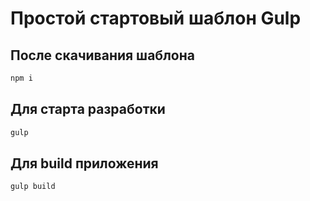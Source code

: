 # Простой стартовый шаблон Gulp


## После скачивания шаблона

```bash
npm i
```

## Для старта разработки

```bash
gulp
```

## Для build приложения

```bash
gulp build
```
